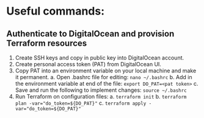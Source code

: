 # Useful commands:

## Authenticate to DigitalOcean and provision Terraform resources
1. Create SSH keys and copy in public key into DigitalOcean account.
2. Create personal access token (PAT) from DigitalOcean UI.
3. Copy PAT into an environment variable on your local machine and make it permanent.
    a. Open .bashrc file for editing: ```nano ~/.bashrc```
    b. Add in the environment variable at end of the file: ```export DO_PAT=<pat token>```
    c. Save and run the following to implement changes: ```source ~/.bashrc```
4. Run Terraform on configuration files: 
    a. ```terraform init```
    b. ```terraform plan -var="do_token=${DO_PAT}"```
    c. ```terraform apply -var="do_token=${DO_PAT}"```


